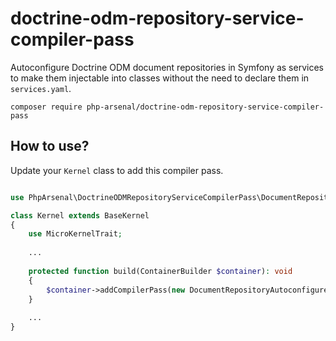 # doctrine-odm-repository-service-compiler-pass

Autoconfigure Doctrine ODM document repositories in Symfony as services to make them injectable into classes without the need to declare them in `services.yaml`.

`composer require php-arsenal/doctrine-odm-repository-service-compiler-pass`

## How to use?

Update your `Kernel` class to add this compiler pass.

```php

use PhpArsenal\DoctrineODMRepositoryServiceCompilerPass\DocumentRepositoryAutoconfigureCompilerPass;

class Kernel extends BaseKernel
{
    use MicroKernelTrait;
    
    ...
    
    protected function build(ContainerBuilder $container): void
    {
        $container->addCompilerPass(new DocumentRepositoryAutoconfigureCompilerPass());
    }
    
    ...   
}
```
